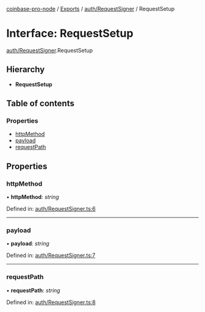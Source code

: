 [coinbase-pro-node](../../README.md) / [Exports](../../modules.md) / [auth/RequestSigner](../../modules/auth_requestsigner.md) / RequestSetup

# Interface: RequestSetup

[auth/RequestSigner](../../modules/auth_requestsigner.md).RequestSetup

## Hierarchy

- **RequestSetup**

## Table of contents

### Properties

- [httpMethod](requestsigner.requestsetup.md#httpmethod)
- [payload](requestsigner.requestsetup.md#payload)
- [requestPath](requestsigner.requestsetup.md#requestpath)

## Properties

### httpMethod

• **httpMethod**: _string_

Defined in: [auth/RequestSigner.ts:6](https://github.com/bennycode/coinbase-pro-node/blob/7d07dce/src/auth/RequestSigner.ts#L6)

---

### payload

• **payload**: _string_

Defined in: [auth/RequestSigner.ts:7](https://github.com/bennycode/coinbase-pro-node/blob/7d07dce/src/auth/RequestSigner.ts#L7)

---

### requestPath

• **requestPath**: _string_

Defined in: [auth/RequestSigner.ts:8](https://github.com/bennycode/coinbase-pro-node/blob/7d07dce/src/auth/RequestSigner.ts#L8)
